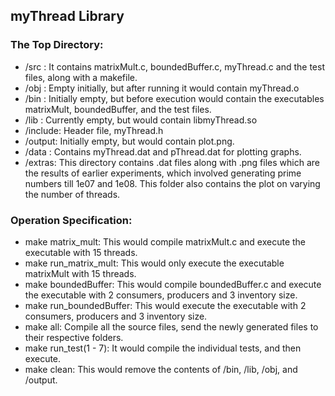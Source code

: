 ## myThread Library ##

### The Top Directory: ###

- /src : It contains matrixMult.c, boundedBuffer.c, myThread.c and the test files, along with a makefile.
- /obj : Empty initially, but after running it would contain myThread.o
- /bin : Initially empty, but before execution would contain the executables matrixMult, boundedBuffer, and the test files.
- /lib : Currently empty, but would contain libmyThread.so
- /include: Header file, myThread.h
- /output: Initially empty, but would contain plot.png.
- /data : Contains myThread.dat and pThread.dat for plotting graphs.
- /extras: This directory contains .dat files along with .png files which are the results of earlier experiments, which involved generating prime numbers till 1e07 and 1e08. This folder also contains the plot on varying the number of threads.

### Operation Specification: ###

- make matrix_mult: This would compile matrixMult.c and execute the executable with 15 threads.
- make run_matrix_mult: This would only execute the executable matrixMult with 15 threads.
- make boundedBuffer: This would compile boundedBuffer.c and execute the executable with 2 consumers, producers and 3 inventory size.
- make run_boundedBuffer: This would execute the executable with 2 consumers, producers and 3 inventory size.
- make all: Compile all the source files, send the newly generated files to their respective folders.
- make run_test(1 - 7): It would compile the individual tests, and then execute.
- make clean: This would remove the contents of /bin, /lib, /obj, and /output. 